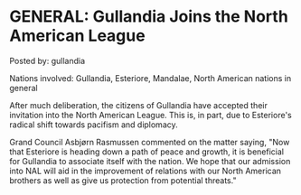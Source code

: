 # GENERAL: Gullandia Joins the North American League

Posted by: gullandia

Nations involved: Gullandia, Esteriore, Mandalae, North American nations in general

After much deliberation, the citizens of Gullandia have accepted their invitation into the North American League. This is, in part, due to Esteriore's radical shift towards pacifism and diplomacy.

Grand Council Asbjørn Rasmussen commented on the matter saying, "Now that Esteriore is heading down a path of peace and growth, it is beneficial for Gullandia to associate itself with the nation. We hope that our admission into NAL will aid in the improvement of relations with our North American brothers as well as give us protection from potential threats."